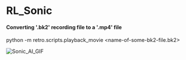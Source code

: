 # RL_Sonic

#### Converting '.bk2' recording file to a '.mp4' file
python -m retro.scripts.playback_movie <name-of-some-bk2-file.bk2>

![Sonic_AI_GIF](rewfunc_revised.gif)
